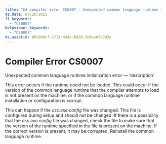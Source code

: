 ```yaml
---
title: "C# compiler error CS0007 - Unexpected common language runtime initialization error — 'description'"
ms.date: 07/20/2015
f1_keywords:
  - "CS0007"
helpviewer_keywords:
  - "CS0007"
ms.assetid: d65849cf-2713-454a-b928-3c8aa8fc993e
---
```

# Compiler Error CS0007

Unexpected common language runtime initialization error — 'description'

 This error occurs if the runtime could not be loaded. This could occur if the version of the common language runtime that the compiler attempts to load is not present on the machine, or if the common language runtime installation or configuration is corrupt.

 This can happen if the *csc.exe.config* file was changed. This file is configured during setup and should not be changed. If there is a possibility that the *csc.exe.config* file was changed, check the file to make sure that the version of the runtime specified in the file is present on the machine. If the correct version is present, it may be corrupted. Reinstall the common language runtime.
